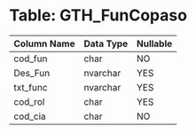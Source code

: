 # Table: GTH_FunCopaso

| Column Name | Data Type | Nullable |
|-------------|-----------|----------|
| cod_fun | char | NO |
| Des_Fun | nvarchar | YES |
| txt_func | nvarchar | YES |
| cod_rol | char | YES |
| cod_cia | char | NO |
